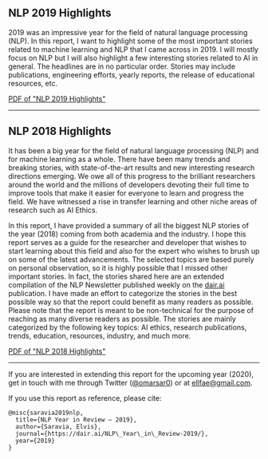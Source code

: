 ## NLP 2019 Highlights
2019 was an impressive year for the field of natural language processing (NLP). In this report, I want to highlight some of the most important stories related to machine learning and NLP that I came across in 2019. I will mostly focus on NLP but I will also highlight a few interesting stories related to AI in general. The headlines are in no particular order. Stories may include publications, engineering efforts, yearly reports, the release of educational resources, etc.

[PDF of "NLP 2019 Highlights"](https://github.com/omarsar/nlp_highlights/blob/master/NLP_2019_Highlights.pdf)

---

## NLP 2018 Highlights

It has been a big year for the field of natural language processing (NLP) and for machine learning as a whole. There have been many trends and breaking stories, with state-of-the-art results and new interesting research directions emerging. We owe all of this progress to the brilliant researchers around the world and the millions of developers devoting their full time to improve tools that make it easier for everyone to learn and progress the field. We have witnessed a rise in transfer learning and other niche areas of research such as AI Ethics.

In this report, I have provided a summary of all the biggest NLP stories of the year (2018) coming from both academia and the industry. I hope this report serves as a guide for the researcher and developer that wishes to start learning about this field and also for the expert who wishes to brush up on some of the latest advancements. The selected topics are based purely on personal observation, so it is highly possible that I missed other important stories. In fact, the stories shared here are an extended compilation of the NLP Newsletter published weekly on the [dair.ai](https://medium.com/dair-ai) publication. I have made an effort to categorize the stories in the best possible way so that the report could benefit as many readers as possible. Please note that the report is meant to be non-technical for the purpose of reaching as many diverse readers as possible. The stories are mainly categorized by the following key topics: AI ethics, research publications, trends, education, resources, industry, and much more.

[PDF of "NLP 2018 Highlights"](https://github.com/omarsar/nlp_highlights/blob/master/NLP_2018_Highlights.pdf)

---
If you are interested in extending this report for the upcoming year (2020), get in touch with me through Twitter ([@omarsar0](https://twitter.com/omarsar0)) or at ellfae@gmail.com.

If you use this report as reference, please cite:

```
@misc{saravia2019nlp,
  title={NLP Year in Review — 2019},
  author={Saravia, Elvis},
  journal={https://dair.ai/NLP\_Year\_in\_Review-2019/},
  year={2019}
}
```
